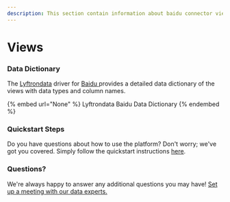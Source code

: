 ```yaml
---
description: This section contain information about baidu connector views information
---
```


# Views

### Data Dictionary

The [Lyftrondata](https://www.lyftrondata.com/) driver for [Baidu](None/)[ ](https://www.lyftrondata.com/integration/baidu/)provides a detailed data dictionary of the views with data types and column names.

{% embed url="None" %}
Lyftrondata Baidu Data Dictionary
{% endembed %}

### Quickstart Steps

Do you have questions about how to use the platform? Don't worry; we've got you covered. Simply follow the quickstart instructions [here](../README.md).

### Questions? <a href="#questions" id="questions"></a>

We're always happy to answer any additional questions you may have! [Set up a meeting with our data experts.](https://www.lyftrondata.com/book-a-meeting/)


